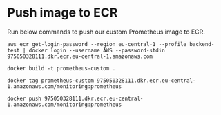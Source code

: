 # Push image to ECR
Run below commands to push our custom Prometheus image to ECR.
```
aws ecr get-login-password --region eu-central-1 --profile backend-test | docker login --username AWS --password-stdin 975050328111.dkr.ecr.eu-central-1.amazonaws.com
```

```
docker build -t prometheus-custom .
```

```
docker tag prometheus-custom 975050328111.dkr.ecr.eu-central-1.amazonaws.com/monitoring:prometheus
```

```
docker push 975050328111.dkr.ecr.eu-central-1.amazonaws.com/monitoring:prometheus
```